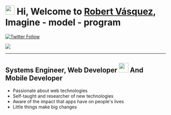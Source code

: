 # <img src="https://github.com/TheDudeThatCode/TheDudeThatCode/blob/master/Assets/Hi.gif" width="29px"> Hi, Welcome to [Robert Vásquez][website], Imagine - model - program

<!--Redes Sociales e Imagen Principal-->

[![Twitter Follow](https://img.shields.io/twitter/follow/robertandres14?color=%231DA1F2&label=robert-ds&logo=twitter&style=for-the-badge)](https://twitter.com/robertandres14)

[<img align="center" src="https://s2.gifyu.com/images/programando.gif" />][website]

---

<!--Acerca de mi-->

## Systems Engineer, Web Developer <img src="https://github.com/TheDudeThatCode/TheDudeThatCode/blob/master/Assets/Earth.gif" width="30px" /> And Mobile Developer

- Passionate about web technologies
- Self-taught and researcher of new technologies
- Aware of the impact that apps have on people's lives
- Little things make big changes

<!--links-->

[website]: https://robert-ds.github.io
